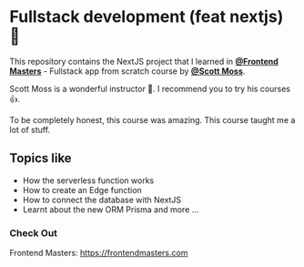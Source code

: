 # Fullstack development (feat nextjs) 🚀

This repository contains the NextJS project that I learned in **[@Frontend Masters](https://github.com/FrontendMasters)** - Fullstack app from scratch course by **[@Scott Moss](https://github.com/Hendrixer)**.

Scott Moss is a wonderful instructor 🤩. I recommend you to try his courses 👍.

To be completely honest, this course was amazing. This course taught me a lot of stuff.

## Topics like

- How the serverless function works
- How to create an Edge function
- How to connect the database with NextJS
- Learnt about the new ORM Prisma and more ...

### Check Out

Frontend Masters: https://frontendmasters.com

